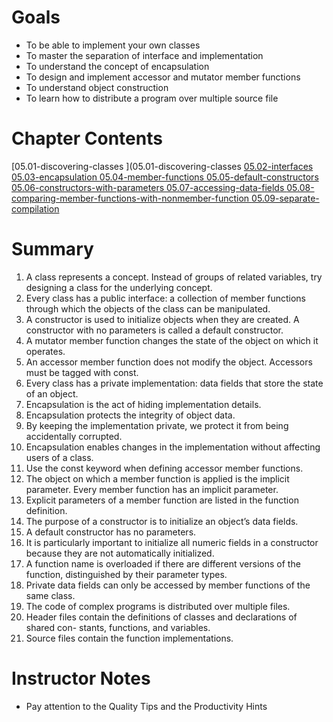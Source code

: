 # Goals
- To be able to implement your own classes
- To master the separation of interface and implementation
- To understand the concept of encapsulation
- To design and implement accessor and mutator member functions
- To understand object construction 
- To learn how to distribute a program over multiple source file
# Chapter Contents
[05.01-discovering-classes ](05.01-discovering-classes
[05.02-interfaces ](05.02-interfaces)
[05.03-encapsulation ](05.03-encapsulation)
[05.04-member-functions ](05.04-member-functions)
[05.05-default-constructors ](05.05-default-constructors)
[05.06-constructors-with-parameters ](05.06-constructors-with-parameters)
[05.07-accessing-data-fields ](05.07-accessing-data-fields)
[05.08-comparing-member-functions-with-nonmember-function
](05.08-comparing-member-functions-with-nonmember-function)
[05.09-separate-compilation ](05.09-separate-compilation)

# Summary
1. A class represents a concept. Instead of groups of related variables, try designing a class for the underlying concept.
2. Every class has a public interface: a collection of member functions through which the objects of the class can be manipulated.
3. A constructor is used to initialize objects when they are created. A constructor with no parameters is called a default constructor.
4. A mutator member function changes the state of the object on which it operates. 
5. An accessor member function does not modify the object. Accessors must be
tagged with const. 
6. Every class has a private implementation: data fields that store the state of an
object. 
7.	Encapsulation is the act of hiding implementation details. 
8. Encapsulation protects the integrity of object data.
9. By keeping the implementation private, we protect it from being accidentally corrupted.
10.	Encapsulation enables changes in the implementation without affecting users of a class.
11.	Use the const keyword when defining accessor member functions. 
12. The object on which a member function is applied is the implicit parameter.
Every member function has an implicit parameter.
13. Explicit parameters of a member function are listed in the function definition.
14. The purpose of a constructor is to initialize an object’s data fields.
15. A default constructor has no parameters.
16. It is particularly important to initialize all numeric fields in a constructor because they are not automatically initialized.
17.	A function name is overloaded if there are different versions of the function, distinguished by their parameter types.
18. Private data fields can only be accessed by member functions of the same class.
19. The code of complex programs is distributed over multiple files.
20. Header files contain the definitions of classes and declarations of shared con- stants, functions, and variables.
21. Source files contain the function implementations.


# Instructor Notes
- Pay attention to the Quality Tips and the Productivity Hints
